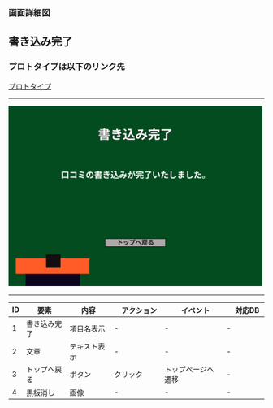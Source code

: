 ### 画面詳細図
## 書き込み完了
### プロトタイプは以下のリンク先
[プロトタイプ](https://www.figma.com/file/EC6HJax9FH50cwnpwUmhDG/Untitled?node-id=10%3A16)
*****
<img src="../revfinish.png" width="500">

*****

| ID | 要素 | 内容　|　アクション　|　イベント　|　対応DB　|
|----|------|------|-------------|-----------|---------|
|1   |書き込み完了|項目名表示|-       |-         |-         |
|2   |文章|テキスト表示|-|-         |-         |
|3   |トップへ戻る|ボタン|クリック|トップページへ遷移|-|
|4   |黒板消し|画像|-|-|-|


